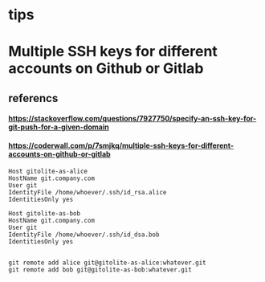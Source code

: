# tips


# Multiple SSH keys for different accounts on Github or Gitlab

## referencs
#### https://stackoverflow.com/questions/7927750/specify-an-ssh-key-for-git-push-for-a-given-domain
#### https://coderwall.com/p/7smjkq/multiple-ssh-keys-for-different-accounts-on-github-or-gitlab

	Host gitolite-as-alice
	HostName git.company.com
	User git
	IdentityFile /home/whoever/.ssh/id_rsa.alice
	IdentitiesOnly yes

	Host gitolite-as-bob
	HostName git.company.com
	User git
	IdentityFile /home/whoever/.ssh/id_dsa.bob
	IdentitiesOnly yes


	git remote add alice git@gitolite-as-alice:whatever.git
	git remote add bob git@gitolite-as-bob:whatever.git

